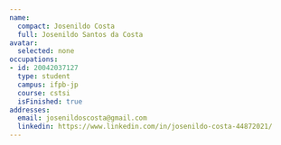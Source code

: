 ```yaml
---
name:
  compact: Josenildo Costa
  full: Josenildo Santos da Costa
avatar:
  selected: none
occupations:
- id: 20042037127
  type: student
  campus: ifpb-jp
  course: cstsi
  isFinished: true
addresses:
  email: josenildoscosta@gmail.com
  linkedin: https://www.linkedin.com/in/josenildo-costa-44872021/
---
```

